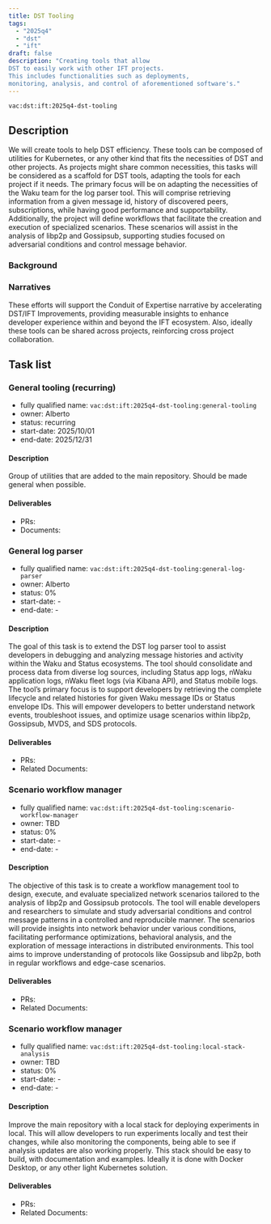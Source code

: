 ```yaml
---
title: DST Tooling
tags:
  - "2025q4"
  - "dst"
  - "ift"
draft: false
description: "Creating tools that allow
DST to easily work with other IFT projects.
This includes functionalities such as deployments,
monitoring, analysis, and control of aforementioned software's."
---
```


`vac:dst:ift:2025q4-dst-tooling`

## Description

We will create tools to help DST efficiency.
These tools can be composed of utilities for Kubernetes,
or any other kind that fits the necessities of DST and other projects.
As projects might share common necessities, this tasks will be considered
as a scaffold for DST tools, adapting the tools for each project if it needs.
The primary focus will be on adapting the necessities of the Waku team for
the log parser tool. This will comprise retrieving information from a given
message id, history of discovered peers, subscriptions, while having good 
performance and supportability.
Additionally, the project will define workflows that facilitate the creation
and execution of specialized scenarios. These scenarios will assist in 
the analysis of libp2p and Gossipsub, supporting studies focused on 
adversarial conditions and control message behavior.


### Background

### Narratives

These efforts will support the Conduit of Expertise narrative by
accelerating DST/IFT Improvements,
providing measurable insights
to enhance developer experience
within and beyond the IFT ecosystem.
Also, ideally these tools can be shared across projects, 
reinforcing cross project collaboration.


## Task list

### General tooling (recurring)

* fully qualified name: `vac:dst:ift:2025q4-dst-tooling:general-tooling`
* owner: Alberto
* status: recurring
* start-date: 2025/10/01
* end-date: 2025/12/31

#### Description
Group of utilities that are added to the main repository.
Should be made general when possible.

#### Deliverables
- PRs:
- Documents:

### General log parser

* fully qualified name: `vac:dst:ift:2025q4-dst-tooling:general-log-parser`
* owner: Alberto
* status: 0%
* start-date: -
* end-date: -

#### Description
The goal of this task is to extend the DST log parser tool to 
assist developers in debugging and analyzing message histories and activity 
within the Waku and Status ecosystems. The tool should consolidate and 
process data from diverse log sources, including Status app logs, 
nWaku application logs, nWaku fleet logs (via Kibana API), and 
Status mobile logs.
The tool’s primary focus is to support developers by retrieving the 
complete lifecycle and related histories for given Waku message IDs or 
Status envelope IDs. This will empower developers to better understand 
network events, troubleshoot issues, and optimize usage scenarios within 
libp2p, Gossipsub, MVDS, and SDS protocols.

#### Deliverables
- PRs:
- Related Documents:


### Scenario workflow manager

* fully qualified name: `vac:dst:ift:2025q4-dst-tooling:scenario-workflow-manager`
* owner: TBD
* status: 0%
* start-date: -
* end-date: -

#### Description
The objective of this task is to create a workflow management tool to design, 
execute, and evaluate specialized network scenarios tailored to the analysis of 
libp2p and Gossipsub protocols. The tool will enable developers and researchers
to simulate and study adversarial conditions and control message patterns in a 
controlled and reproducible manner.
The scenarios will provide insights into network behavior under various conditions, 
facilitating performance optimizations, behavioral analysis, and the exploration of
message interactions in distributed environments. This tool aims to 
improve understanding of protocols like Gossipsub and libp2p, both in regular 
workflows and edge-case scenarios.

#### Deliverables
- PRs:
- Related Documents:


### Scenario workflow manager

* fully qualified name: `vac:dst:ift:2025q4-dst-tooling:local-stack-analysis`
* owner: TBD
* status: 0%
* start-date: -
* end-date: -

#### Description
Improve the main repository with a local stack for deploying experiments in local.
This will allow developers to run experiments locally and test their changes,
while also monitoring the components, being able to see if analysis updates
are also working properly.
This stack should be easy to build, with documentation and examples.
Ideally it is done with Docker Desktop, or any other light Kubernetes solution.

#### Deliverables
- PRs:
- Related Documents:

